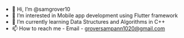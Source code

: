 - 👋 Hi, I’m @samgrover10
- 👀 I’m interested in Mobile app development using Flutter framework
- 🌱 I’m currently learning Data Structures and Algorithms in C++
- 📫 How to reach me - Email - groversampann1020@gmail.com

<!---
samgrover10/samgrover10 is a ✨ special ✨ repository because its `README.md` (this file) appears on your GitHub profile.
You can click the Preview link to take a look at your changes.
--->
